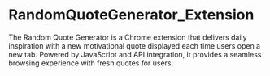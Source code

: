 # RandomQuoteGenerator_Extension
The Random Quote Generator is a Chrome extension that delivers daily inspiration with a new motivational quote displayed each time users open a new tab. Powered by JavaScript and API integration, it provides a seamless browsing experience with fresh quotes for users.
